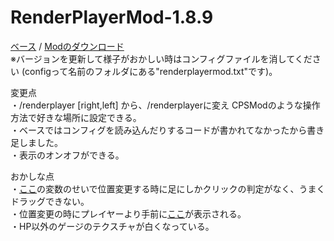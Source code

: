 # RenderPlayerMod-1.8.9
[ベース](https://github.com/SimplyRin/RenderPlayerMod-1.8.9) / [Modのダウンロード](https://github.com/S4wa/RenderPlayerMod-1.8.9/releases)  
※バージョンを更新して様子がおかしい時はコンフィグファイルを消してください (configって名前のフォルダにある"renderplayermod.txt"です)。

変更点  
・/renderplayer [right,left] から、/renderplayerに変え CPSModのような操作方法で好きな場所に設定できる。  
・ベースではコンフィグを読み込んだりするコードが書かれてなかったから書き足しました。  
・表示のオンオフができる。  


おかしな点   
・[ここ](https://goo.gl/zjg8JV)の変数のせいで位置変更する時に足にしかクリックの判定がなく、うまくドラッグできない。  
・位置変更の時にプレイヤーより手前に[ここ](https://goo.gl/tttvG2)が表示される。  
・HP以外のゲージのテクスチャが白くなっている。
